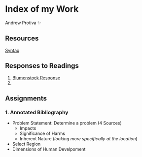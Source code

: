 # Index of my Work

Andrew Protiva :sparkles:

## Resources
[Syntax](https://help.github.com/en/github/writing-on-github/basic-writing-and-formatting-syntax)

## Responses to Readings
1. [Blumenstock Response](https://github.com/aprotiva/Workshop/blob/master/blumenstock_response.md)
1. 

## Assignments 
### 1. Annotated Bibliography
- Problem Statement: Determine a problem (4 Sources)
  - Impacts
  - Significance of Harms
  - Inherent Nature (*looking more specifically at the location*)
- Select Region
- Dimensions of Human Develpoment
